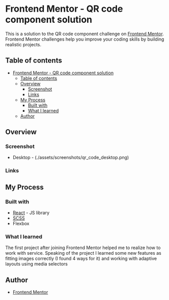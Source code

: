 # Frontend Mentor - QR code component solution

This is a solution to the QR code component challenge on [Frontend Mentor](https://www.frontendmentor.io/challenges/qr-code-component-iux_sIO_H). Frontend Mentor challenges help you improve your coding skills by building realistic projects. 

## Table of contents

- [Frontend Mentor - QR code component solution](#frontend-mentor---qr-code-component-solution)
  - [Table of contents](#table-of-contents)
  - [Overview](#overview)
    - [Screenshot](#screenshot)
    - [Links](#links)
  - [My Process](#my-process)
    - [Built with](#built-with)
    - [What I learned](#what-i-learned)
  - [Author](#author)

## Overview

### Screenshot

 - Desktop - (./assets/screenshots/qr_code_desktop.png)


### Links


## My Process

### Built with

 - [React](https://reactjs.org/) - JS library
 - [SCSS](https://sass-lang.com/)
 - Flexbox

 ### What I learned

 The first project after joining Frontend Mentor helped me to realize how to work with service. Speaking of the project I learned some new features as fitting images correctly (I found 4 ways for it) and working with adaptive layouts using media selectors

 ## Author

  - [Frontend Mentor](https://www.frontendmentor.io/profile/geckosmile)


